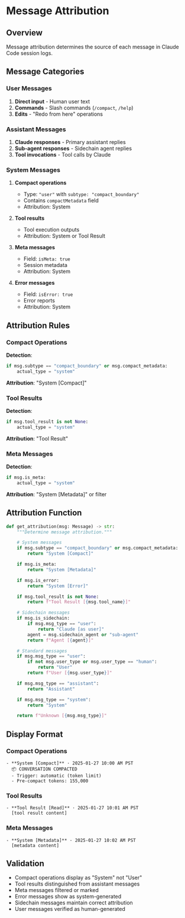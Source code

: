 # Message Attribution

## Overview

Message attribution determines the source of each message in Claude Code session logs.

## Message Categories

### User Messages

1. **Direct input** - Human user text
2. **Commands** - Slash commands (`/compact`, `/help`)
3. **Edits** - "Redo from here" operations

### Assistant Messages

1. **Claude responses** - Primary assistant replies
2. **Sub-agent responses** - Sidechain agent replies
3. **Tool invocations** - Tool calls by Claude

### System Messages

1. **Compact operations**
   - Type: `"user"` with `subtype: "compact_boundary"`
   - Contains `compactMetadata` field
   - Attribution: System

2. **Tool results**
   - Tool execution outputs
   - Attribution: System or Tool Result

3. **Meta messages**
   - Field: `isMeta: true`
   - Session metadata
   - Attribution: System

4. **Error messages**
   - Field: `isError: true`
   - Error reports
   - Attribution: System

## Attribution Rules

### Compact Operations

**Detection**:
```python
if msg.subtype == "compact_boundary" or msg.compact_metadata:
    actual_type = "system"
```

**Attribution**: "System [Compact]"

### Tool Results

**Detection**:
```python
if msg.tool_result is not None:
    actual_type = "system"
```

**Attribution**: "Tool Result"

### Meta Messages

**Detection**:
```python
if msg.is_meta:
    actual_type = "system"
```

**Attribution**: "System [Metadata]" or filter

## Attribution Function

```python
def get_attribution(msg: Message) -> str:
    """Determine message attribution."""

    # System messages
    if msg.subtype == "compact_boundary" or msg.compact_metadata:
        return "System [Compact]"

    if msg.is_meta:
        return "System [Metadata]"

    if msg.is_error:
        return "System [Error]"

    if msg.tool_result is not None:
        return f"Tool Result [{msg.tool_name}]"

    # Sidechain messages
    if msg.is_sidechain:
        if msg.msg_type == "user":
            return "Claude [as user]"
        agent = msg.sidechain_agent or "sub-agent"
        return f"Agent [{agent}]"

    # Standard messages
    if msg.msg_type == "user":
        if not msg.user_type or msg.user_type == "human":
            return "User"
        return f"User [{msg.user_type}]"

    if msg.msg_type == "assistant":
        return "Assistant"

    if msg.msg_type == "system":
        return "System"

    return f"Unknown [{msg.msg_type}]"
```

## Display Format

### Compact Operations

```
- **System [Compact]** · 2025-01-27 10:00 AM PST
  📦 CONVERSATION COMPACTED
  - Trigger: automatic (token limit)
  - Pre-compact tokens: 155,000
```

### Tool Results

```
- **Tool Result [Read]** · 2025-01-27 10:01 AM PST
  [tool result content]
```

### Meta Messages

```
- **System [Metadata]** · 2025-01-27 10:02 AM PST
  [metadata content]
```

## Validation

- Compact operations display as "System" not "User"
- Tool results distinguished from assistant messages
- Meta messages filtered or marked
- Error messages show as system-generated
- Sidechain messages maintain correct attribution
- User messages verified as human-generated